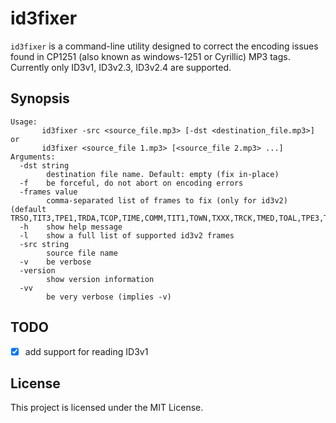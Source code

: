 # id3fixer

`id3fixer` is a command-line utility designed to correct the encoding issues found in CP1251 (also known as windows-1251 or Cyrillic) MP3 tags. Currently only ID3v1, ID3v2.3, ID3v2.4 are supported.

## Synopsis
```
Usage:
       id3fixer -src <source_file.mp3> [-dst <destination_file.mp3>]
or
       id3fixer <source_file 1.mp3> [<source_file 2.mp3> ...]
Arguments:
  -dst string
    	destination file name. Default: empty (fix in-place)
  -f	be forceful, do not abort on encoding errors
  -frames value
    	comma-separated list of frames to fix (only for id3v2) (default TRSO,TIT3,TPE1,TRDA,TCOP,TIME,COMM,TIT1,TOWN,TXXX,TRCK,TMED,TOAL,TPE3,TDAT,TIT2,TOPE,TLEN,TBPM,TSRC,TEXT,TPE4,TCON,TOLY,TFLT,TPOS,TSSE,TENC,TSIZ,TDLY,TCOM,TYER,TALB,TKEY,TPUB,TLAN,TORY,TOFN,TRSN,TPE2)
  -h	show help message
  -l	show a full list of supported id3v2 frames
  -src string
    	source file name
  -v	be verbose
  -version
    	show version information
  -vv
    	be very verbose (implies -v)
```

## TODO

- [x] add support for reading ID3v1

## License

This project is licensed under the MIT License.
